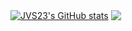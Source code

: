 
<a href="https://github.com/anuraghazra/github-readme-stats"><img align="center" src="https://github-readme-stats.vercel.app/api?username=JVS23&show_icons=true&theme=react&count_private=true&hide=pr" alt="JVS23's GitHub stats" /></a> <a href="https://github.com/anuraghazra/github-readme-stats"><img align="center" src="https://github-readme-stats.vercel.app/api/top-langs/?username=JVS23&hide=shell" /></a> 
